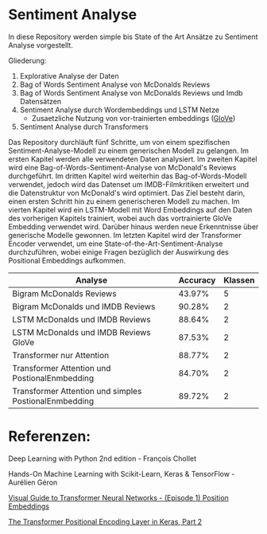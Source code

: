 # Sentiment Analyse
In diese Repository werden simple bis State of the Art Ansätze zu Sentiment Analyse vorgestellt. 

Gliederung: 

1. Explorative Analyse der Daten
2. Bag of Words Sentiment Analyse von McDonalds Reviews
3. Bag of Words Sentiment Analyse von McDonalds Reviews und Imdb Datensätzen
4. Sentiment Analyse durch Wordembeddings und LSTM Netze 
    - Zusaetzliche Nutzung von vor-trainierten embeddings ([GloVe](https://www.kaggle.com/datasets/anindya2906/glove6b))
5. Sentiment Analyse durch Transformers


Das Repository durchläuft fünf Schritte, um von einem spezifischen Sentiment-Analyse-Modell zu einem generischen Modell zu gelangen. Im ersten Kapitel werden alle verwendeten Daten analysiert. Im zweiten Kapitel wird eine Bag-of-Words-Sentiment-Analyse von McDonald's Reviews durchgeführt. Im dritten Kapitel wird weiterhin das Bag-of-Words-Modell verwendet, jedoch wird das Datenset um IMDB-Filmkritiken erweitert und die Datenstruktur von McDonald's wird optimiert. Das Ziel besteht darin, einen ersten Schritt hin zu einem generischeren Modell zu machen. Im vierten Kapitel wird ein LSTM-Modell mit Word Embeddings auf den Daten des vorherigen Kapitels trainiert, wobei auch das vortrainierte GloVe Embedding verwendet wird. Darüber hinaus werden neue Erkenntnisse über generische Modelle gewonnen. Im letzten Kapitel wird der Transformer Encoder verwendet, um eine State-of-the-Art-Sentiment-Analyse durchzuführen, wobei einige Fragen bezüglich der Auswirkung des Positional Embeddings aufkommen.


| Analyse                                               | Accuracy | Klassen |
|-------------------------------------------------------|----------|---------|
| Bigram McDonalds Reviews                              | 43.97%   | 5       |
| Bigram McDonalds und IMDB Reviews                     | 90.28%   | 2       |
| LSTM McDonalds und IMDB Reviews                       | 88.64%   | 2       |
| LSTM McDonalds und IMDB Reviews GloVe                 | 87.53%   | 2       |
| Transformer nur Attention                             | 88.77%   | 2       |
| Transformer Attention und PostionalEnmbedding         | 84.70%   | 2       |
| Transformer Attention und simples PostionalEnmbedding | 89.72%   | 2       |


# Referenzen: 
Deep Learning with Python 2nd edition - François Chollet

Hands-On Machine Learning with Scikit-Learn, Keras & TensorFlow - Aurélien Géron

[Visual Guide to Transformer Neural Networks - (Episode 1) Position Embeddings](https://www.youtube.com/watch?v=dichIcUZfOw)

[The Transformer Positional Encoding Layer in Keras, Part 2](https://machinelearningmastery.com/the-transformer-positional-encoding-layer-in-keras-part-2/)
